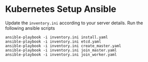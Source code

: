 # Kubernetes Setup Ansible

Update the `inventory.ini` according to your server details. Run the following ansible scripts
```
ansible-playbook -i inventory.ini install.yaml
ansible-playbook -i inventory.ini etcd.yaml
ansible-playbook -i inventory.ini create_master.yaml
ansible-playbook -i inventory.ini join_master.yaml
ansible-playbook -i inventory.ini join_worker.yaml
```